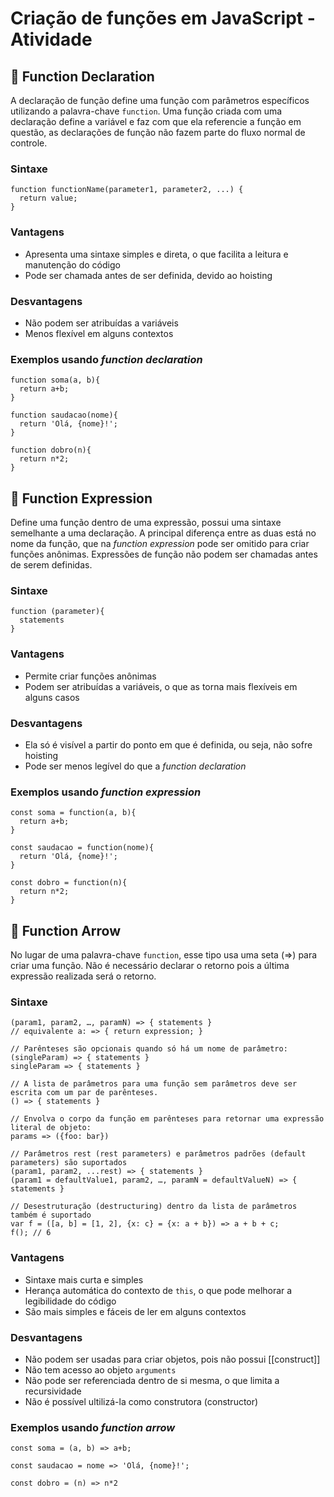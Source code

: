 # Criação de funções em JavaScript - Atividade
## 📌 Function Declaration
A declaração de função define uma função com parâmetros específicos utilizando a palavra-chave `function`. Uma função criada com uma declaração define a variável e faz com que ela referencie a função em questão, as declarações de função não fazem parte do fluxo normal de controle.

### Sintaxe
```Js
function functionName(parameter1, parameter2, ...) {
  return value; 
}
```

### Vantagens
- Apresenta uma sintaxe simples e direta, o que facilita a leitura e manutenção do código
- Pode ser chamada antes de ser definida, devido ao hoisting

### Desvantagens
- Não podem ser atribuídas a variáveis
- Menos flexível em alguns contextos 
  
### Exemplos usando _function declaration_
```Js
function soma(a, b){
  return a+b; 
}
```

```Js
function saudacao(nome){
  return 'Olá, {nome}!'; 
}
```

```Js
function dobro(n){
  return n*2; 
}
```

## 📌 Function Expression
Define uma função dentro de uma expressão, possui uma sintaxe semelhante a uma declaração. A principal diferença entre as duas está no nome da função, que na _function expression_ pode ser omitido para criar funções anônimas. Expressões de função não podem ser chamadas antes de serem definidas. 

### Sintaxe
```Js
function (parameter){
  statements
}
```

### Vantagens
- Permite criar funções anônimas
- Podem ser atribuídas a variáveis, o que as torna mais flexíveis em alguns casos

### Desvantagens
- Ela só é visível a partir do ponto em que é definida, ou seja, não sofre hoisting
- Pode ser menos legível do que a _function declaration_

### Exemplos usando _function expression_
```Js
const soma = function(a, b){
  return a+b;
}
```

```Js
const saudacao = function(nome){
  return 'Olá, {nome}!';
}
```

```Js
const dobro = function(n){
  return n*2;
}
```

## 📌 Function Arrow
No lugar de uma palavra-chave `function`, esse tipo usa uma seta (=>) para criar uma função. Não é necessário declarar o retorno pois a última expressão realizada será o retorno.

### Sintaxe
```Js
(param1, param2, …, paramN) => { statements }
// equivalente a: => { return expression; }

// Parênteses são opcionais quando só há um nome de parâmetro:
(singleParam) => { statements }
singleParam => { statements }

// A lista de parâmetros para uma função sem parâmetros deve ser escrita com um par de parênteses.
() => { statements }

// Envolva o corpo da função em parênteses para retornar uma expressão literal de objeto:
params => ({foo: bar})

// Parâmetros rest (rest parameters) e parâmetros padrões (default parameters) são suportados
(param1, param2, ...rest) => { statements }
(param1 = defaultValue1, param2, …, paramN = defaultValueN) => { statements }

// Desestruturação (destructuring) dentro da lista de parâmetros também é suportado
var f = ([a, b] = [1, 2], {x: c} = {x: a + b}) => a + b + c;
f(); // 6
```

### Vantagens
- Sintaxe mais curta e simples
- Herança automática do contexto de `this`, o que pode melhorar a legibilidade do código
- São mais simples e fáceis de ler em alguns contextos

### Desvantagens
- Não podem ser usadas para criar objetos, pois não possui [[construct]]
- Não tem acesso ao objeto `arguments`
- Não pode ser referenciada dentro de si mesma, o que limita a recursividade
- Não é possível ultilizá-la como construtora (constructor)

### Exemplos usando _function arrow_
```Js
const soma = (a, b) => a+b;
```

```Js
const saudacao = nome => 'Olá, {nome}!';
```

```Js
const dobro = (n) => n*2
```
